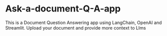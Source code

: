 # Ask-a-document-Q-A-app
This is a Document Question Answering app using LangChain, OpenAI and Streamlit. Upload your document and provide more context to Llms
